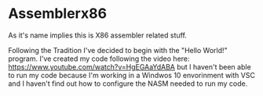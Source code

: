 # Assemblerx86

As it's name implies this is X86 assembler related stuff. 
 
  Following the Tradition I've decided to begin with the "Hello World!" program. I've created my code following the video here: https://www.youtube.com/watch?v=HgEGAaYdABA 
 but I haven't been able to run my code because I'm working in a Windwos 10 envorinment with VSC and I haven't find out how to configure the NASM needed to run my code. 
   
